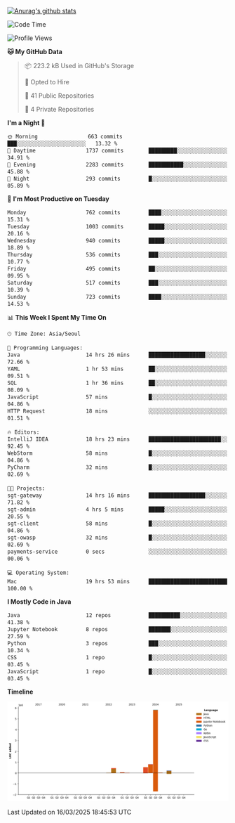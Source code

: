 [![Anurag's github stats](https://github-readme-stats.vercel.app/api?username=hajubal)](https://github.com/anuraghazra/github-readme-stats)

<!--START_SECTION:waka-->
![Code Time](http://img.shields.io/badge/Code%20Time-304%20hrs%207%20mins-blue)

![Profile Views](http://img.shields.io/badge/Profile%20Views-0-blue)

**🐱 My GitHub Data** 

> 📦 223.2 kB Used in GitHub's Storage 
 > 
> 💼 Opted to Hire
 > 
> 📜 41 Public Repositories 
 > 
> 🔑 4 Private Repositories 
 > 
**I'm a Night 🦉** 

```text
🌞 Morning                663 commits         ███░░░░░░░░░░░░░░░░░░░░░░   13.32 % 
🌆 Daytime                1737 commits        █████████░░░░░░░░░░░░░░░░   34.91 % 
🌃 Evening                2283 commits        ███████████░░░░░░░░░░░░░░   45.88 % 
🌙 Night                  293 commits         █░░░░░░░░░░░░░░░░░░░░░░░░   05.89 % 
```
📅 **I'm Most Productive on Tuesday** 

```text
Monday                   762 commits         ████░░░░░░░░░░░░░░░░░░░░░   15.31 % 
Tuesday                  1003 commits        █████░░░░░░░░░░░░░░░░░░░░   20.16 % 
Wednesday                940 commits         █████░░░░░░░░░░░░░░░░░░░░   18.89 % 
Thursday                 536 commits         ███░░░░░░░░░░░░░░░░░░░░░░   10.77 % 
Friday                   495 commits         ██░░░░░░░░░░░░░░░░░░░░░░░   09.95 % 
Saturday                 517 commits         ███░░░░░░░░░░░░░░░░░░░░░░   10.39 % 
Sunday                   723 commits         ████░░░░░░░░░░░░░░░░░░░░░   14.53 % 
```


📊 **This Week I Spent My Time On** 

```text
🕑︎ Time Zone: Asia/Seoul

💬 Programming Languages: 
Java                     14 hrs 26 mins      ██████████████████░░░░░░░   72.66 % 
YAML                     1 hr 53 mins        ██░░░░░░░░░░░░░░░░░░░░░░░   09.51 % 
SQL                      1 hr 36 mins        ██░░░░░░░░░░░░░░░░░░░░░░░   08.09 % 
JavaScript               57 mins             █░░░░░░░░░░░░░░░░░░░░░░░░   04.86 % 
HTTP Request             18 mins             ░░░░░░░░░░░░░░░░░░░░░░░░░   01.51 % 

🔥 Editors: 
IntelliJ IDEA            18 hrs 23 mins      ███████████████████████░░   92.45 % 
WebStorm                 58 mins             █░░░░░░░░░░░░░░░░░░░░░░░░   04.86 % 
PyCharm                  32 mins             █░░░░░░░░░░░░░░░░░░░░░░░░   02.69 % 

🐱‍💻 Projects: 
sgt-gateway              14 hrs 16 mins      ██████████████████░░░░░░░   71.82 % 
sgt-admin                4 hrs 5 mins        █████░░░░░░░░░░░░░░░░░░░░   20.55 % 
sgt-client               58 mins             █░░░░░░░░░░░░░░░░░░░░░░░░   04.86 % 
sgt-owasp                32 mins             █░░░░░░░░░░░░░░░░░░░░░░░░   02.69 % 
payments-service         0 secs              ░░░░░░░░░░░░░░░░░░░░░░░░░   00.06 % 

💻 Operating System: 
Mac                      19 hrs 53 mins      █████████████████████████   100.00 % 
```

**I Mostly Code in Java** 

```text
Java                     12 repos            ██████████░░░░░░░░░░░░░░░   41.38 % 
Jupyter Notebook         8 repos             ███████░░░░░░░░░░░░░░░░░░   27.59 % 
Python                   3 repos             ███░░░░░░░░░░░░░░░░░░░░░░   10.34 % 
CSS                      1 repo              █░░░░░░░░░░░░░░░░░░░░░░░░   03.45 % 
JavaScript               1 repo              █░░░░░░░░░░░░░░░░░░░░░░░░   03.45 % 
```



**Timeline**

![Lines of Code chart](https://raw.githubusercontent.com/hajubal/hajubal/main/assets/bar_graph.png)


 Last Updated on 16/03/2025 18:45:53 UTC
<!--END_SECTION:waka-->